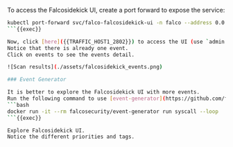 To access the Falcosidekick UI, create a port forward to expose the service:
```bash
kubectl port-forward svc/falco-falcosidekick-ui -n falco --address 0.0.0.0 2802 &> /dev/null &
```{{exec}}

Now, click [here]({{TRAFFIC_HOST1_2802}}) to access the UI (use `admin:admin` to log in).
Notice that there is already one event.
Click on events to see the events detail.

![Scan results](./assets/falcosidekick_events.png)

### Event Generator

It is better to explore the Falcosidekick UI with more events.
Run the following command to use [event-generator](https://github.com/falcosecurity/event-generator) to generate a variety of suspect actions that are detected by Falco rulesets.
```bash
docker run -it --rm falcosecurity/event-generator run syscall --loop
```{{exec}}

Explore Falcosidekick UI.
Notice the different priorities and tags.
